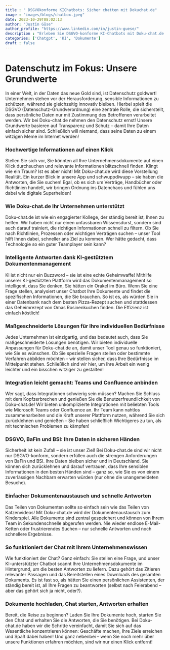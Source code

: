 ```yaml
---
title : " DSGVOkonforme KIChatbots: Sicher chatten mit Dokuchat.de"
image : "images/blogs/chatbox.jpeg"
date: 2023-10-29T08:02:13
author: "Justin Güse"
author_profile: "https://www.linkedin.com/in/justin-guese/"
description : "Erleben Sie DSGVO-konforme KI-Chatbots mit Doku-chat.de. Stellen Sie Fragen zu Dokumenten und erhalten Sie präzise Antworten direkt aus Ihren Daten. Datenschutz garantiert!"
categories: ['Chatgpt', 'KI', 'Dokumente']
draft : false
---
```


# Datenschutz im Fokus: Unsere Grundwerte  

In einer Welt, in der Daten das neue Gold sind, ist Datenschutz goldwert! Unternehmen stehen vor der Herausforderung, sensible Informationen zu schützen, während sie gleichzeitig innovativ bleiben. Hierbei spielt die DSGVO (Datenschutz-Grundverordnung) eine zentrale Rolle, die sicherstellt, dass persönliche Daten nur mit Zustimmung des Betroffenen verarbeitet werden. Wir bei Doku-chat.de nehmen den Datenschutz ernst! Unsere Grundwerte basieren auf Transparenz und Schutz – damit Ihre Daten einfach sicher sind. Schließlich will niemand, dass seine Daten zu einem witzigen Meme im Internet werden!

### Hochwertige Informationen auf einen Klick  

Stellen Sie sich vor, Sie könnten all Ihre Unternehmensdokumente auf einen Klick durchsuchen und relevante Informationen blitzschnell finden. Klingt wie ein Traum? Ist es aber nicht! Mit Doku-chat.de wird diese Vorstellung Realität. Ein kurzer Blick in unsere App und schwuppdiwupp – sie haben die Antworten, die Sie suchen! Egal, ob es sich um Verträge, Handbücher oder Richtlinien handelt, wir bringen Ordnung ins Datenchaos und fühlen uns dabei wie digitale Superhelden!

### Wie Doku-chat.de Ihr Unternehmen unterstützt  

Doku-chat.de ist wie ein engagierter Kollege, der ständig bereit ist, Ihnen zu helfen. Wir haben nicht nur einen unfassbaren Wissensdurst, sondern sind auch darauf trainiert, die richtigen Informationen schnell zu filtern. Ob Sie nach Richtlinien, Prozessen oder wichtigen Verträgen suchen – unser Tool hilft Ihnen dabei, schneller ans Ziel zu kommen. Wer hätte gedacht, dass Technologie so ein guter Teamplayer sein kann? 

### Intelligente Antworten dank KI-gestütztem Dokumentenmanagement  

KI ist nicht nur ein Buzzword – sie ist eine echte Geheimwaffe! Mithilfe unserer KI-gestützten Plattform wird das Dokumentenmanagement so intelligent, dass Sie denken, Sie hätten ein Orakel im Büro. Wenn Sie eine Frage stellen, analysiert unser Chatbot Ihre Dokumente und findet die spezifischen Informationen, die Sie brauchen. So ist es, als würden Sie in einer Datenbank nach dem besten Pizza-Rezept suchen und stattdessen das Geheimrezept von Omas Rosinenkuchen finden. Die Effizienz ist einfach köstlich!

### Maßgeschneiderte Lösungen für Ihre individuellen Bedürfnisse  

Jedes Unternehmen ist einzigartig, und das bedeutet auch, dass Sie maßgeschneiderte Lösungen benötigen. Wir bieten individuelle Anpassungen für Doku-chat.de an, damit unser Tool genau so funktioniert, wie Sie es wünschen. Ob Sie spezielle Fragen stellen oder bestimmte Verfahren abbilden möchten – wir stellen sicher, dass Ihre Bedürfnisse im Mittelpunkt stehen. Schließlich sind wir hier, um Ihre Arbeit ein wenig leichter und ein bisschen witziger zu gestalten!

### Integration leicht gemacht: Teams und Confluence anbinden  

Wer sagt, dass Integrationen schwierig sein müssen? Machen Sie Schluss mit dem Kopfzerbrechen und genießen Sie die Benutzerfreundlichkeit von Doku-chat.de! Wir bieten unkomplizierte Integrationen mit beliebten Tools wie Microsoft Teams oder Confluence an. Ihr Team kann nahtlos zusammenarbeiten und die Kraft unserer Plattform nutzen, während Sie sich zurücklehnen und genießen – Sie haben schließlich Wichtigeres zu tun, als mit technischen Problemen zu kämpfen!

### DSGVO, BaFin und BSI: Ihre Daten in sicheren Händen  

Sicherheit ist kein Zufall – sie ist unser Ziel! Bei Doku-chat.de sind wir nicht nur DSGVO-konform, sondern erfüllen auch die strengen Anforderungen von BaFin und BSI. Ihre Daten bleiben sicher und in Deutschland. Sie können sich zurücklehnen und darauf vertrauen, dass Ihre sensiblen Informationen in den besten Händen sind – ganz so, wie Sie es von einem zuverlässigen Nachbarn erwarten würden (nur ohne die unangemeldeten Besuche).

### Einfacher Dokumentenaustausch und schnelle Antworten  

Das Teilen von Dokumenten sollte so einfach sein wie das Teilen von Katzenvideos! Mit Doku-chat.de wird der Dokumentenaustausch zum Kinderspiel. Alle Dokumente sind zentral gespeichert und können von Ihrem Team in Sekundenschnelle abgerufen werden. Nie wieder endlose E-Mail-Ketten oder frustrierendes Suchen – nur schnelle Antworten und noch schnellere Ergebnisse.

### So funktioniert der Chat mit Ihrem Unternehmenswissen  

Wie funktioniert der Chat? Ganz einfach: Sie stellen eine Frage, und unser KI-unterstützter Chatbot scannt Ihre Unternehmensdokumente im Hintergrund, um die besten Antworten zu liefern. Dazu gehört das Zitieren relevanter Passagen und das Bereitstellen eines Downloads des gesamten Dokuments. Es ist fast so, als hätten Sie einen persönlichen Assistenten, der ständig bereit ist, all Ihre Fragen zu beantworten (selbst nach Feierabend – aber das gehört sich ja nicht, oder?).

### Dokumente hochladen, Chat starten, Antworten erhalten  

Bereit, die Reise zu beginnen? Laden Sie Ihre Dokumente hoch, starten Sie den Chat und erhalten Sie die Antworten, die Sie benötigen. Bei Doku-chat.de haben wir die Schritte vereinfacht, damit Sie sich auf das Wesentliche konzentrieren können: Geschäfte machen, Ihre Ziele erreichen und Spaß dabei haben! Und ganz nebenbei – wenn Sie noch mehr über unsere Funktionen erfahren möchten, sind wir nur einen Klick entfernt!